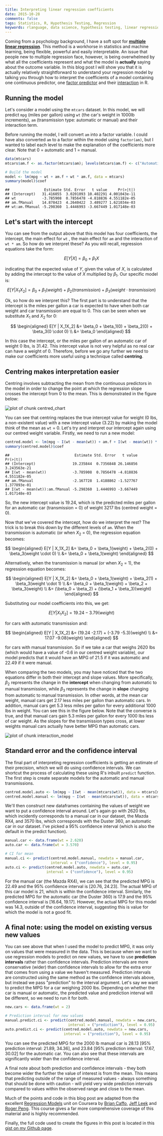 ```yaml
---
title: Interpreting linear regression coefficients
date: 2015-10-28
comments: false
tags: Statistics, R, Hypothesis Testing, Regression
keywords: rlanguage, data science, hypothesis testing, linear regression, confidence interval, prediction interval
---
```


Coming from a psychology background, I have a soft spot for [**multiple linear regression**](https://en.wikipedia.org/wiki/Linear_regression). This method is a workhorse in statistics and machine learning, being flexible, powerful and easily interpretable. An issue that people new to multiple regression face, however, is being overwhelmed by what all the coefficients represent and what the model is **actually** saying about the outcome variable. In this blog post I will show you that it is actually relatively straightforward to understand your regression model by talking you through how to interpret the coefficients of a model containing one continuous predictor, one [factor predictor](https://en.wikipedia.org/wiki/Categorical_variable) and their [interaction](https://en.wikipedia.org/wiki/Interaction_(statistics)) in R.

## Running the model

Let's consider a model using the `mtcars` dataset. In this model, we will predict `mpg` (miles per gallon) using `wt` (the car's weight in 1000lb increments), `am` (transmission type: automatic or manual) and their interaction term.

Before running the model, I will convert `am` into a factor variable. I could have also converted `am` to a factor within the model using `factor(am)`, but I wanted to label each level to make the explanation of the coefficients more clear. Note that 0 = automatic and 1 = manual.


```r
data(mtcars)
mtcars$am.f <- as.factor(mtcars$am); levels(mtcars$am.f) <- c("Automatic", "Manual")

# Build the model
model <- lm(mpg ~ wt + am.f + wt * am.f, data = mtcars)
summary(model)$coef
```

```
##                Estimate Std. Error   t value     Pr(>|t|)
## (Intercept)   31.416055  3.0201093 10.402291 4.001043e-11
## wt            -3.785908  0.7856478 -4.818836 4.551182e-05
## am.fManual    14.878423  4.2640422  3.489277 1.621034e-03
## wt:am.fManual -5.298360  1.4446993 -3.667449 1.017148e-03
```

## Let's start with the intercept

You can see from the output above that this model has four coefficients, the intercept, the main effect for `wt` , the main effect for `am` and the interaction of `wt * am`. So how do we interpret these? As you will recall, regression equations take the form:

$$
E[Y | X] = \beta_0 + \beta_1X
$$

indicating that the expected value of $Y$, given the value of $X$, is calculated by adding the intercept to the value of $X$ multiplied by $\beta_1$. Our specific model is:

$$
E[Y | X_1X_2] = \beta_0 + \beta_1(weight) + \beta_2(transmission) + \beta_3(weight \cdot transmission)
$$

Ok, so how do we interpret this? The first part is to understand that the intercept is the miles per gallon a car is expected to have when both car weight and car transmission are equal to 0. This can be seen when we substitute $X_1$ and $X_2$ for 0:

$$
\begin{aligned} 
E[Y | X_1X_2] &= \beta_0 + \beta_1(0) + \beta_2(0) + \beta_3(0 \cdot 0) \\
&= \beta_0
\end{aligned}
$$

In this case the intercept, or the miles per gallon of an automatic car of weight 0 lbs, is 31.42. This intercept value is not very helpful as no real car can have a weight of 0. Therefore, before we go any further we need to make our coefficients more useful using a technique called **centring**.

## Centring makes interpretation easier

Centring involves subtracting the mean from the continuous predictors in the model in order to change the point at which the regression slope crosses the intercept from 0 to the mean. This is demonstrated in the figure below:

![plot of chunk centred_chart](/figure/centred_chart-1.png) 

You can see that centring replaces the true intercept value for weight (0 lbs, a non-existent value) with a new intercept value (3.22) by making the model think of the mean as `wt` = 0. Let's try and interpret our intercept again using our centred weight variable. Firstly, we need to run a new model:


```r
centred.model <- lm(mpg ~ I(wt - mean(wt)) + am.f + I(wt - mean(wt)) * am.f, data = mtcars)
summary(centred.model)$coef
```

```
##                              Estimate Std. Error   t value     Pr(>|t|)
## (Intercept)                 19.235844  0.7356848 26.146856 3.243563e-21
## I(wt - mean(wt))            -3.785908  0.7856478 -4.818836 4.551182e-05
## am.fManual                  -2.167728  1.4188862 -1.527767 1.377893e-01
## I(wt - mean(wt)):am.fManual -5.298360  1.4446993 -3.667449 1.017148e-03
```

So, the new intercept value is 19.24, which is the predicted miles per gallon for an automatic car (transmission = 0) of weight 3217 lbs (centred weight = 0).

Now that we've covered the intercept, how do we interpret the rest? The trick is to break this down by the different levels of `am`. When the transmission is automatic (or when $X_2$ = 0), the regression equation becomes:

$$
\begin{aligned} 
E[Y | X_1X_2] &= \beta_0 + \beta_1(weight) + \beta_2(0) + \beta_3(weight \cdot 0) \\
&= \beta_0 + \beta_1(weight)
\end{aligned}
$$

Alternatively, when the transmission is manual (or when $X_2$ = 1), the regression equation becomes:

$$
\begin{aligned}
E[Y | X_1X_2] &= \beta_0 + \beta_1(weight) + \beta_2(1) + \beta_3(weight \cdot 1) \\
&= \beta_0 + \beta_1(weight) + \beta_2 + \beta_3(weight) \\
&= (\beta_0 + \beta_2) + (\beta_1 + \beta_3)(weight)
\end{aligned}
$$

Substituting our model coefficients into this, we get:

$$
E[Y | X_1X_2] = 19.24 -3.79(weight)
$$

for cars with automatic transmission and:

$$
\begin{aligned} 
E[Y | X_1X_2] &= (19.24 -2.17) + (-3.79 -5.3)(weight) \\
&= 17.07 -9.08(weight)
\end{aligned}
$$

for cars with manual transmission. So if we take a car that weighs 2620 lbs (which would have a value of -0.6 in our centred weight variable), our model predicts that it would have an MPG of 21.5 if it was automatic and 22.49 if it were manual.

When comparing the two models, you may have noticed that the two equations differ in both their intercept and slope values. More specifically, $\beta_2$ represents the change in the **intercept** when changing from automatic to manual transmission, while $\beta_3$ represents the change in **slope** changing from automatic to manual transmission. In other words, at the mean car weight, manual cars get 2.17 less miles per gallon than automatic cars. In addition, manual cars get 5.3 less miles per gallon for every additional 1000 lbs in weight. You can see this in the figure below. Note that the converse is true, and that manual cars gain 5.3 miles per gallon for every 1000 lbs less of car weight. As the slopes for the transmission types cross, at lower weights manual cars actually have better MPG than automatic cars.

<img src="/figure/interaction_model-1.png" title="plot of chunk interaction_model" alt="plot of chunk interaction_model" style="display: block; margin: auto;" />

## Standard error and the confidence interval

The final part of interpreting regression coefficients is getting an estimate of their precision, which we will do using confidence intervals. We can shortcut the process of calculating these using R's inbuilt `predict` function. The first step is create separate models for the automatic and manual transmissions.


```r
centred.model.auto <- lm(mpg ~ I(wt - mean(mtcars$wt)), data = mtcars[mtcars$am == 0, ])
centred.model.manual <- lm(mpg ~ I(wt - mean(mtcars$wt)), data = mtcars[mtcars$am == 1, ])
```

We'll then construct new dataframes containing the values of weight we want to put a confidence interval around. Let's again go with 2620 lbs, which incidently corresponds to a manual car in our dataset, the Mazda RX4, and 3570 lbs, which corresponds with the Duster 360, an automatic car in our dataset. I've picked a 95% confidence interval (which is also the default in the predict function).


```r
manual.car <- data.frame(wt = 2.620)
auto.car <- data.frame(wt = 3.570)

# CI for mean
manual.ci <- predict(centred.model.manual, newdata = manual.car, 
                     interval = ("confidence"), level = 0.95)
auto.ci <- predict(centred.model.auto, newdata = auto.car, 
                   interval = ("confidence"), level = 0.95)
```

For the manual car (the Mazda RX4), we can see that the predicted MPG is 22.49 and the 95% confidence interval is [20.76, 24.23]. The actual MPG of this car model is 21, which is within the confidence interval. Similarly, the predicted MPG for the automatic car (the Duster 360) is 17.9 and the 95% confidence interval is [16.64, 19.17]. However, the actual MPG for this model was 14.3, outside of the confidence interval, suggesting this is value for which the model is not a good fit.

## A final note: using the model on existing versus new values

You can see above that when I used the model to predict MPG, it was only on values that were measured in the data. This is because when we want to use regression models to predict on new values, we have to use **prediction intervals** rather than confidence intervals. Prediction intervals are more conservative (wider) than confidence intervals to allow for the extra error that comes from using a value we haven't measured. Prediction intervals are constructed using the same method as the confidence intervals above, but instead we pass "prediction" to the interval argument. Let's say we want to predict the MPG for a car weighing 2000 lbs. Depending on whether the car is manual or automatic, the predicted value and prediction interval will be different, so we need to run it for both. 


```r
new.cars <- data.frame(wt = 2)

# Prediction interval for new values
manual.predict.ci <- predict(centred.model.manual, newdata = new.cars, 
                             interval = ("prediction"), level = 0.95)
auto.predict.ci <- predict(centred.model.auto, newdata = new.cars, 
                           interval = ("prediction"), level = 0.95)
```

You can see the predicted MPG for the 2000 lb manual car is 28.13 [95% prediction interval: 21.89, 34.36], and 23.84 [95% prediction interval: 17.67, 30.02] for the automatic car. You can also see that these intervals are significantly wider than the confidence interval.

A final note about both prediction and confidence intervals - they both become wider the further the value of interest is from the mean. This means that predicting outside of the range of measured values - always something that should be done with caution - will yield very wide prediction intervals compared to values within the observed range and close to the mean.

Much of the points and code in this blog post are adapted from the excellent [Regression Models](https://www.coursera.org/course/regmods) unit on Coursera by [Brian Caffo](https://twitter.com/bcaffo), [Jeff Leek](https://twitter.com/jtleek) and [Roger Peng](https://twitter.com/rdpeng). This course gives a far more comprehensive coverage of this material and is highly recommended.

Finally, the full code used to create the figures in this post is located in this [gist on my Github page](https://gist.github.com/t-redactyl/00a4ff629bf06a989e29).
